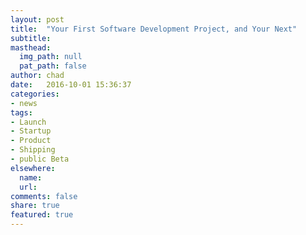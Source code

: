 ```yaml
---
layout: post
title:  "Your First Software Development Project, and Your Next"
subtitle:  
masthead:
  img_path: null
  pat_path: false
author: chad
date:   2016-10-01 15:36:37
categories:
- news
tags:
- Launch
- Startup
- Product
- Shipping
- public Beta
elsewhere:
  name:
  url:
comments: false
share: true
featured: true
---
```



&nbsp;
